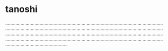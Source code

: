 # tanoshi

.................................................................................................................................................................................................................................................................................................................................................................................................................................................................................................................................................................